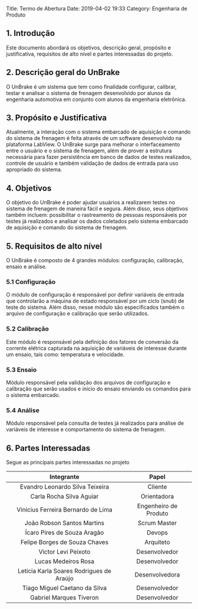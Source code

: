Title: Termo de Abertura
Date: 2019-04-02 19:33
Category: Engenharia de Produto

## 1. Introdução
Este documento abordará os objetivos, descrição geral, propósito e justificativa, requisitos de alto nível e partes interessadas do projeto.

## 2. Descrição geral do UnBrake
O UnBrake é um sistema que tem como finalidade configurar, calibrar, testar e analisar o sistema de frenagem desenvolvido por alunos da engenharia automotiva em conjunto com alunos da engenharia eletrônica.

## 3. Propósito e Justificativa
Atualmente, a interação com o sistema embarcado de aquisição e comando do sistema de frenagem é feita através de um software desenvolvido na plataforma LabView. O UnBrake surge para melhorar o interfaceamento entre o usuário e o sistema de frenagem, além de prover a estrutura necessária para fazer persistência em banco de dados de testes realizados, controle de usuário e também validação de dados de entrada para uso apropriado do sistema.

## 4. Objetivos
O objetivo do UnBrake é poder ajudar usuários a realizarem testes no sistema de frenagem de maneira fácil e segura. Além disso, seus objetivos também incluem: possibilitar o rastreamento de pessoas responsáveis por testes já realizados e analisar os dados coletados pelo sistema embarcado de aquisição e comando do sistema de frenagem.

## 5. Requisitos de alto nível
O UnBrake é composto de 4 grandes módulos: configuração, calibração, ensaio e análise.

### 5.1 Configuração
O módulo de configuração é responsável por definir variáveis de entrada que controlarão a máquina de estado responsável por um ciclo (snub) de teste do sistema. Além disso, nesse módulo são especificados também o arquivo de configuração e calibração que serão utilizados.

### 5.2 Calibração
Este módulo é responsável pela definição dos fatores de conversão da corrente elétrica capturada na aquisição de variáveis de interesse durante um ensaio, tais como: temperatura e velocidade.

### 5.3 Ensaio
Módulo responsável pela validação dos arquivos de configuração e calibração que serão usados e início do ensaio enviando os comandos para o sistema embarcado.

### 5.4 Análise
Módulo responsável pela consulta de testes já realizados para análise de variáveis de interesse e comportamento do sistema de frenagem.

## 6. Partes Interessadas
Segue as principais partes interessadas no projeto

|               Integrante               |             Papel            |
|:--------------------------------------:|:----------------------------:|
|    Evandro Leonardo Silva Teixeira     |             Cliente          |
|        Carla Rocha Silva Aguiar        |           Orientadora        |
|    Vinicius Ferreira Bernardo de Lima  |     Engenheiro de Produto    |
|       João Robson Santos Martins       |          Scrum Master        |
|      Ícaro Pires de Souza Aragão       |             Devops           |
|     Felipe Borges de Souza Chaves      |            Arquiteto         |
|           Victor Levi Peixoto          |          Desenvolvedor       |
|           Lucas Medeiros Rosa          |          Desenvolvedor       |
|Letícia Karla Soares Rodrigues de Araújo|         Desenvolvedora       |
|     Tiago Miguel Caetano da Silva      |          Desenvolvedor       |
|         Gabriel Marques Tiveron        |          Desenvolvedor       |
